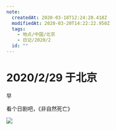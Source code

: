 ```yaml
---
note:
  createdAt: 2020-03-18T12:24:20.418Z
  modifiedAt: 2020-03-20T14:22:22.950Z
  tags:
    - 地点/中国/北京
    - 日记/2020/2
  id: ""
---
```


# 2020/2/29 于北京

<!-- @timer "date":"Sat Feb 29 2020 09:43:01 GMT+0800 (CST)" -->

早

<!-- @timer "date":"Sat Feb 29 2020 14:00:10 GMT+0800 (CST)","duration":"about 4 hours" -->

看个日剧吧，《非自然死亡》

<!-- @timer "date":"Sat Feb 29 2020 22:58:39 GMT+0800 (CST)","duration":"about 9 hours" -->

![](https://i.loli.net/2020/02/29/h19ztAJwBu6HNeb.jpg)

